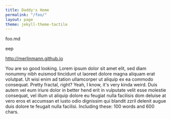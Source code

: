 ```yaml
---
title: Daddy's Home
permalink: "/foo/"
layout: page
theme: jekyll-theme-tactile
---
```


foo.md

eep

http://merlinmann.github.io

You are so good looking. Lorem ipsum dolor sit amet elit, sed diam nonummy nibh euismod tincidunt ut laoreet dolore magna aliquam erat volutpat. Ut wisi enim ad tation ullamcorper ut aliquip ex ea commodo consequat. Pretty fractal, right? Yeah, I know, it's very kinda weird. Duis autem vel eum iriure dolor in better hend erit in vulputate velit esse molestie consequat, vel illum ut aliquip dolore eu feugiat nulla facilisis dom deluise at vero eros et accumsan et iusto odio dignissim qui blandit zzril delenit augue duis dolore te feugait nulla facilisi. Including these: 100 words and 600 chars.
